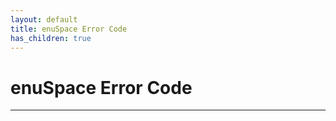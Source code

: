 ```yaml
---
layout: default
title: enuSpace Error Code
has_children: true
---
```



# enuSpace Error Code

---

### 



###
